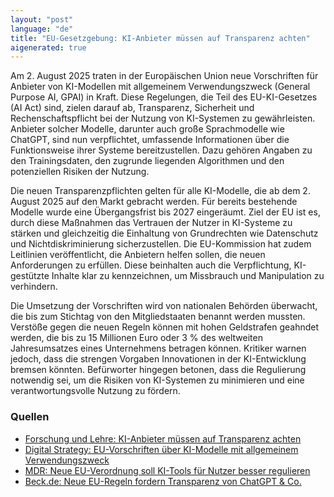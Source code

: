 ```yaml
---
layout: "post"
language: "de"
title: "EU-Gesetzgebung: KI-Anbieter müssen auf Transparenz achten"
aigenerated: true
---
```


Am 2. August 2025 traten in der Europäischen Union neue Vorschriften für Anbieter von KI-Modellen mit allgemeinem Verwendungszweck (General Purpose AI, GPAI) in Kraft. Diese Regelungen, die Teil des EU-KI-Gesetzes (AI Act) sind, zielen darauf ab, Transparenz, Sicherheit und Rechenschaftspflicht bei der Nutzung von KI-Systemen zu gewährleisten. Anbieter solcher Modelle, darunter auch große Sprachmodelle wie ChatGPT, sind nun verpflichtet, umfassende Informationen über die Funktionsweise ihrer Systeme bereitzustellen. Dazu gehören Angaben zu den Trainingsdaten, den zugrunde liegenden Algorithmen und den potenziellen Risiken der Nutzung. 

<!--more-->

Die neuen Transparenzpflichten gelten für alle KI-Modelle, die ab dem 2. August 2025 auf den Markt gebracht werden. Für bereits bestehende Modelle wurde eine Übergangsfrist bis 2027 eingeräumt. Ziel der EU ist es, durch diese Maßnahmen das Vertrauen der Nutzer in KI-Systeme zu stärken und gleichzeitig die Einhaltung von Grundrechten wie Datenschutz und Nichtdiskriminierung sicherzustellen. Die EU-Kommission hat zudem Leitlinien veröffentlicht, die Anbietern helfen sollen, die neuen Anforderungen zu erfüllen. Diese beinhalten auch die Verpflichtung, KI-gestützte Inhalte klar zu kennzeichnen, um Missbrauch und Manipulation zu verhindern.

Die Umsetzung der Vorschriften wird von nationalen Behörden überwacht, die bis zum Stichtag von den Mitgliedstaaten benannt werden mussten. Verstöße gegen die neuen Regeln können mit hohen Geldstrafen geahndet werden, die bis zu 15 Millionen Euro oder 3 % des weltweiten Jahresumsatzes eines Unternehmens betragen können. Kritiker warnen jedoch, dass die strengen Vorgaben Innovationen in der KI-Entwicklung bremsen könnten. Befürworter hingegen betonen, dass die Regulierung notwendig sei, um die Risiken von KI-Systemen zu minimieren und eine verantwortungsvolle Nutzung zu fördern.

### Quellen
- [Forschung und Lehre: KI-Anbieter müssen auf Transparenz achten](https://www.forschung-und-lehre.de/recht/ki-anbieter-muessen-auf-transparenz-achten-7204)  
- [Digital Strategy: EU-Vorschriften über KI-Modelle mit allgemeinem Verwendungszweck](https://digital-strategy.ec.europa.eu/de/news/eu-rules-general-purpose-ai-models-start-apply-bringing-more-transparency-safety-and-accountability)  
- [MDR: Neue EU-Verordnung soll KI-Tools für Nutzer besser regulieren](https://www.mdr.de/ratgeber/neu-ab/ki-kuenstliche-intelligenz-unternehmen-100.html)  
- [Beck.de: Neue EU-Regeln fordern Transparenz von ChatGPT & Co.](https://rsw.beck.de/aktuell/daily/meldung/detail/neue-eu-regeln-ai-act-ki-transparenz-chatgpt-urheberrechte-geistiges-eigentum)
